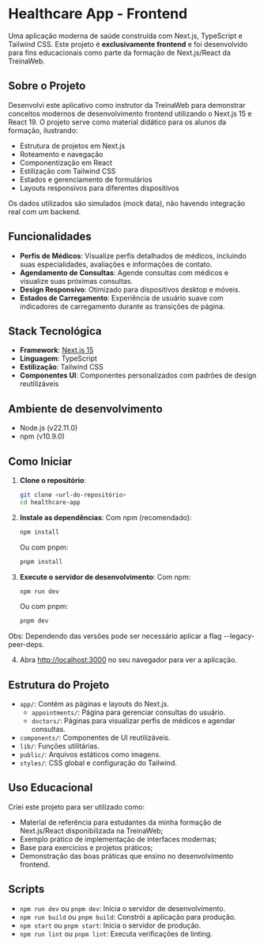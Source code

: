 # Healthcare App - Frontend

Uma aplicação moderna de saúde construída com Next.js, TypeScript e Tailwind CSS. Este projeto é **exclusivamente frontend** e foi desenvolvido para fins educacionais como parte da formação de Next.js/React da TreinaWeb.

## Sobre o Projeto

Desenvolvi este aplicativo como instrutor da TreinaWeb para demonstrar conceitos modernos de desenvolvimento frontend utilizando o Next.js 15 e React 19. O projeto serve como material didático para os alunos da formação, ilustrando:

- Estrutura de projetos em Next.js
- Roteamento e navegação
- Componentização em React
- Estilização com Tailwind CSS
- Estados e gerenciamento de formulários
- Layouts responsivos para diferentes dispositivos

Os dados utilizados são simulados (mock data), não havendo integração real com um backend.

## Funcionalidades

- **Perfis de Médicos**: Visualize perfis detalhados de médicos, incluindo suas especialidades, avaliações e informações de contato.
- **Agendamento de Consultas**: Agende consultas com médicos e visualize suas próximas consultas.
- **Design Responsivo**: Otimizado para dispositivos desktop e móveis.
- **Estados de Carregamento**: Experiência de usuário suave com indicadores de carregamento durante as transições de página.

## Stack Tecnológica

- **Framework**: [Next.js 15](https://nextjs.org/)
- **Linguagem**: TypeScript
- **Estilização**: Tailwind CSS
- **Componentes UI**: Componentes personalizados com padrões de design reutilizáveis

## Ambiente de desenvolvimento

- Node.js (v22.11.0)
- npm (v10.9.0)

## Como Iniciar

1. **Clone o repositório**:
   ```bash
   git clone <url-do-repositório>
   cd healthcare-app
   ```

2. **Instale as dependências**:
   Com npm (recomendado):
   ```bash
   npm install
   ```
   
   Ou com pnpm:
   ```bash
   pnpm install
   ```

3. **Execute o servidor de desenvolvimento**:
   Com npm:
   ```bash
   npm run dev
   ```
   
   Ou com pnpm:
   ```bash
   pnpm dev
   ```

Obs: Dependendo das versões pode ser necessário aplicar a flag --legacy-peer-deps.

4. Abra [http://localhost:3000](http://localhost:3000) no seu navegador para ver a aplicação.

## Estrutura do Projeto

- `app/`: Contém as páginas e layouts do Next.js.
  - `appointments/`: Página para gerenciar consultas do usuário.
  - `doctors/`: Páginas para visualizar perfis de médicos e agendar consultas.
- `components/`: Componentes de UI reutilizáveis.
- `lib/`: Funções utilitárias.
- `public/`: Arquivos estáticos como imagens.
- `styles/`: CSS global e configuração do Tailwind.

## Uso Educacional

Criei este projeto para ser utilizado como:

- Material de referência para estudantes da minha formação de Next.js/React disponibilizada na TreinaWeb;
- Exemplo prático de implementação de interfaces modernas;
- Base para exercícios e projetos práticos;
- Demonstração das boas práticas que ensino no desenvolvimento frontend.

## Scripts

- `npm run dev` ou `pnpm dev`: Inicia o servidor de desenvolvimento.
- `npm run build` ou `pnpm build`: Constrói a aplicação para produção.
- `npm start` ou `pnpm start`: Inicia o servidor de produção.
- `npm run lint` ou `pnpm lint`: Executa verificações de linting.